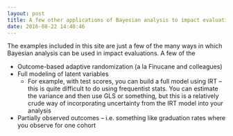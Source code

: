 ```yaml
---
layout: post
title: A few other applications of Bayesian analysis to impact evaluations
date: 2016-08-22 14:40:46
---
```


The examples included in this site are just a few of the many ways in which Bayesian analysis can be used in impact evaluations.  A few of the 

- Outcome-based adaptive randomization (a la Finucane and colleagues)
- Full modeling of latent variables
	- For example, with test scores, you can build a full model using IRT – this is quite difficult to do using frequentist stats.  You can estimate the variance and then use GLS or something, but this is a relatively crude way of incorporating uncertainty from the IRT model into your analysis
-	Partially observed outcomes – i.e. something like graduation rates where you observe for one cohort


